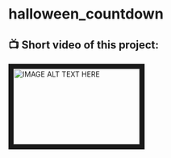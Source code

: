 # halloween_countdown

<h2> 📺  Short video of this project:  </h2>

<a href="https://www.youtube.com/watch?v=jAcz2iOd0Nw" target="_blank"><img src="https://user-images.githubusercontent.com/91973134/198863142-deffb930-bd74-4189-be29-f8fd6748b2f6.jpg" alt="IMAGE ALT TEXT HERE" width="250" height="150" border="10" /></a>


